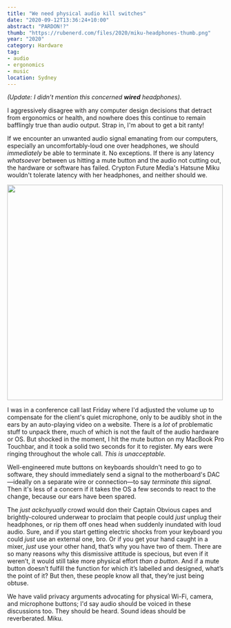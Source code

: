 ```yaml
---
title: "We need physical audio kill switches"
date: "2020-09-12T13:36:24+10:00"
abstract: "PARDON!?"
thumb: "https://rubenerd.com/files/2020/miku-headphones-thumb.png"
year: "2020"
category: Hardware
tag:
- audio
- ergonomics
- music
location: Sydney
---
```

<p style="font-style:italic;">(Update: I didn’t mention this concerned <strong>wired</strong> headphones).</p>

I aggressively disagree with any computer design decisions that detract from ergonomics or health, and nowhere does this continue to remain bafflingly true than audio output. Strap in, I'm about to get a bit ranty!

If we encounter an unwanted audio signal emanating from our computers, especially an uncomfortably-loud one over headphones, we should *immediately* be able to terminate it. No exceptions. If there is any latency *whatsoever* between us hitting a mute button and the audio not cutting out, the hardware or software has failed. Crypton Future Media's Hatsune Miku wouldn't tolerate latency with her headphones, and neither should we.

<p><img src="https://rubenerd.com/files/2020/miku-headphones@1x.jpg" srcset="https://rubenerd.com/files/2020/miku-headphones@1x.jpg 1x, https://rubenerd.com/files/2020/miku-headphones@2x.jpg 2x" alt="" style="width:500px" /></p>

I was in a conference call last Friday where I'd adjusted the volume up to compensate for the client's quiet microphone, only to be audibly shot in the ears by an auto-playing video on a website. There is a *lot* of problematic stuff to unpack there, much of which is not the fault of the audio hardware or OS. But shocked in the moment, I hit the mute button on my MacBook Pro Touchbar, and it took a solid two seconds for it to register. My ears were ringing throughout the whole call. *This is unacceptable.*

Well-engineered mute buttons on keyboards shouldn't need to go to software, they should immediately send a signal to the motherboard's DAC&mdash;ideally on a separate wire or connection&mdash;to say *terminate this signal*. Then it's less of a concern if it takes the OS a few seconds to react to the change, because our ears have been spared.

<p id="just-ackchyually">The <em>just ackchyually</em> crowd would don their Captain Obvious capes and brightly-coloured underwear to proclaim that people could <em>just</em> unplug their headphones, or rip them off ones head when suddenly inundated with loud audio. Sure, and if you start getting electric shocks from your keyboard you could <em>just</em> use an external one, bro. Or if you get your hand caught in a mixer, <em>just</em> use your other hand, that’s why you have two of them. There are so many reasons why this dismissive attitude is specious, but even if it weren’t, it would still take more physical effort <em>than a button</em>. And if a mute button doesn’t fulfill the function for which it’s labelled and designed, what’s the point of it? But then, these people know all that, they’re just being obtuse.</p>

We have valid privacy arguments advocating for physical Wi-Fi, camera, and microphone buttons; I'd say audio should be voiced in these discussions too. They should be heard. Sound ideas should be reverberated. Miku.

